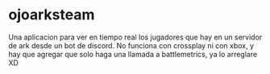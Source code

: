 # ojoarksteam
Una aplicacion para ver en tiempo real los jugadores que hay en un servidor de ark desde un bot de discord.
No funciona con crossplay ni con xbox, y hay que agregar que solo haga una llamada a battlemetrics, ya lo arreglare XD
